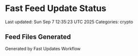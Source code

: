 # Fast Feed Update Status
Last updated: Sun Sep  7 12:35:23 UTC 2025
Categories: crypto

## Feed Files Generated

Generated by Fast Updates Workflow
